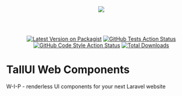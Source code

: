 <div align="center">

<img src="https://raw.githubusercontent.com/usetall/tallui-art/main/logo/logo-gh.png" />

<br><br>

[![Latest Version on Packagist](https://img.shields.io/packagist/v/usetall/tallui-web-components.svg?style=flat-square)](https://packagist.org/packages/usetall/tallui-web-components) [![GitHub Tests Action Status](https://img.shields.io/github/workflow/status/usetall/tallui-web-components/run-tests?label=tests&style=flat-square)](https://github.com/usetall/tallui-web-components/actions?query=workflow%3ATests+branch%3Amaster) [![GitHub Code Style Action Status](https://img.shields.io/github/workflow/status/usetall/tallui-web-components/Check%20&%20fix%20styling?label=code%20style&style=flat-square)](https://github.com/usetall/tallui-web-components/actions?query=workflow%3A"Check+%26+fix+styling"+branch%3Amaster) [![Total Downloads](https://img.shields.io/packagist/dt/usetall/tallui-web-components.svg?style=flat-square)](https://packagist.org/packages/usetall/tallui-web-components)

</div>

# TallUI Web Components
W-I-P - renderless UI components for your next Laravel website
